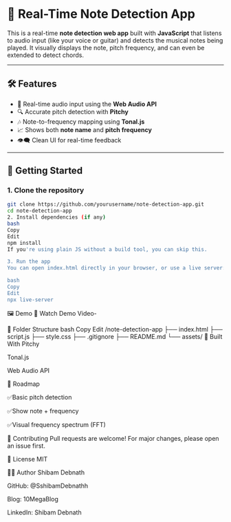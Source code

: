 # 🎵 Real-Time Note Detection App

This is a real-time **note detection web app** built with **JavaScript** that listens to audio input (like your voice or guitar) and detects the musical notes being played. It visually displays the note, pitch frequency, and can even be extended to detect chords.

---

## 🛠️ Features

- 🎤 Real-time audio input using the **Web Audio API**
- 🔍 Accurate pitch detection with **Pitchy**
- 🎶 Note-to-frequency mapping using **Tonal.js**
- 📈 Shows both **note name** and **pitch frequency**
- 👁️‍🗨️ Clean UI for real-time feedback


---

## 🚀 Getting Started

### 1. Clone the repository

```bash
git clone https://github.com/yourusername/note-detection-app.git
cd note-detection-app
2. Install dependencies (if any)
bash
Copy
Edit
npm install
If you're using plain JS without a build tool, you can skip this.

3. Run the app
You can open index.html directly in your browser, or use a live server:

bash
Copy
Edit
npx live-server
``` 
🖼️ Demo
🎥 Watch Demo Video-

📁 Folder Structure
bash
Copy
Edit
/note-detection-app
├── index.html
├── script.js
├── style.css
├── .gitignore
├── README.md
└── assets/
🔧 Built With
Pitchy

Tonal.js

Web Audio API

📌 Roadmap

 ✅Basic pitch detection
 
 ✅Show note + frequency
 
 ✅Visual frequency spectrum (FFT)

 

🤝 Contributing
Pull requests are welcome! For major changes, please open an issue first.

📜 License
MIT

🙋‍♂️ Author
Shibam Debnath

GitHub: @SshibamDebnathh

Blog: 10MegaBlog

LinkedIn: Shibam Debnath
